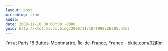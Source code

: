 ```yaml
---
layout: post
microblog: true
audio: 
date: 2008-11-10 00:00:00 -0000
guid: http://xtof.micro.blog/2008/11/10/t998726185.html
---
```

I'm at Paris 18 Buttes-Montmartre, Île-de-France, France - [bkite.com/02jRm](http://bkite.com/02jRm)
